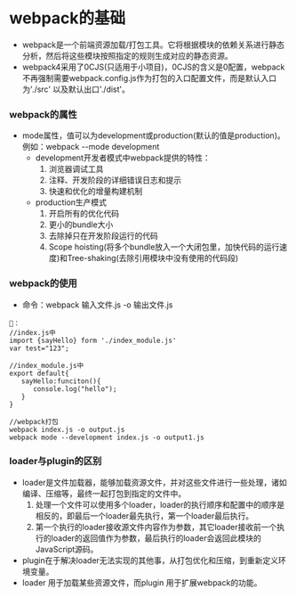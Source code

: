 # webpack的基础
- webpack是一个前端资源加载/打包工具。它将根据模块的依赖关系进行静态分析，然后将这些模块按照指定的规则生成对应的静态资源。
- webpack4采用了0CJS(只适用于小项目)，0CJS的含义是0配置，webpack不再强制需要webpack.config.js作为打包的入口配置文件，而是默认入口为'./src'
以及默认出口'./dist'。

### webpack的属性
- mode属性，值可以为development或production(默认的值是production)。例如：webpack --mode development
   - development开发者模式中webpack提供的特性：
      1. 浏览器调试工具
      2. 注释、开发阶段的详细错误日志和提示
      3. 快速和优化的增量构建机制
   - production生产模式
      1. 开启所有的优化代码
      2. 更小的bundle大小
      3. 去除掉只在开发阶段运行的代码
      4. Scope hoisting(将多个bundle放入一个大闭包里，加快代码的运行速度)和Tree-shaking(去除引用模块中没有使用的代码段)

### webpack的使用
- 命令：webpack 输入文件.js -o 输出文件.js
```
🌰：
//index.js中
import {sayHello} form './index_module.js'
var test="123";

//index_module.js中
export default{
   sayHello:funciton(){
      console.log("hello");
   }
}

//webpack打包
webpack index.js -o output.js
webpack mode --development index.js -o output1.js

```

### loader与plugin的区别
- loader是文件加载器，能够加载资源文件，并对这些文件进行一些处理，诸如编译、压缩等，最终一起打包到指定的文件中。
   1. 处理一个文件可以使用多个loader，loader的执行顺序和配置中的顺序是相反的，即最后一个loader最先执行，第一个loader最后执行。
   2. 第一个执行的loader接收源文件内容作为参数，其它loader接收前一个执行的loader的返回值作为参数，最后执行的loader会返回此模块的JavaScript源码。
- plugin在于解决loader无法实现的其他事，从打包优化和压缩，到重新定义环境变量。   
- loader 用于加载某些资源文件，而plugin 用于扩展webpack的功能。





